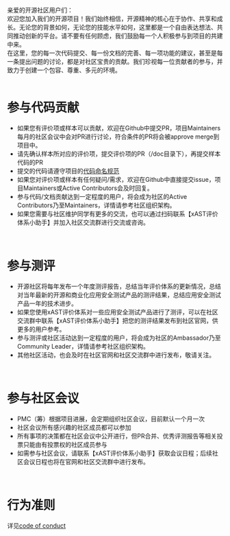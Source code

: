 亲爱的开源社区用户们：<br>
    欢迎您加入我们的开源项目！我们始终相信，开源精神的核心在于协作、共享和成长。无论您的背景如何，无论您的技能水平如何，这里都是一个自由表达想法、共同推动创新的平台。请不要有任何顾虑，我们鼓励每一个人积极参与到项目的共建中来。<br>
    在这里，您的每一次代码提交、每一份文档的完善、每一项功能的建议，甚至是每一条提出问题的讨论，都是对社区宝贵的贡献。我们珍视每一位贡献者的参与，并致力于创建一个包容、尊重、多元的环境。<br><br>

# 参与代码贡献
* 如果您有评价项或样本可以贡献，欢迎在Github中提交PR，项目Maintainers每月的社区会议中会对PR进行讨论，符合条件的PR将会被approve merge到项目中。
* 请先确认样本所对应的评价项，提交评价项的PR（/doc目录下），再提交样本代码的PR
* 提交的代码请遵守项目的[代码命名规范](https://github.com/alipay/ant-application-security-testing-benchmark/wiki/xAST%E8%AF%84%E4%BB%B7%E4%BD%93%E7%B3%BBcase%E5%BB%BA%E8%AE%BE%E8%A7%84%E8%8C%83%E5%91%BD%E5%90%8D)
* 如果您对评价项或样本有任何疑问/需求，欢迎在Github中直接提交issue，项目Maintainers或Active Contributors会及时回复。
* 参与代码/文档贡献达到一定程度的用户，将会成为社区的Active Contributors乃至Maintainers，详情请参考社区组织架构。
* 如果您需要与社区维护同学有更多的交流，也可以通过扫码联系【xAST评价体系小助手】并加入社区交流群进行交流或咨询。
<br>

# 参与测评
* 开源社区将每年发布一个年度测评报告，总结当年评价体系的更新情况，总结对当年最新的开源和商业化应用安全测试产品的测评结果，总结应用安全测试产品一年的技术进步。
* 如果您使用xAST评价体系对一些应用安全测试产品进行了测评，可以在社区交流群中联系【xAST评价体系小助手】把您的测评结果发布到社区官网，供更多的用户参考。
* 参与测评或社区活动达到一定程度的用户，将会成为社区的Ambassador乃至Community Leader，详情请参考社区组织架构。
* 其他社区活动，也会及时在社区官网和社区交流群中进行发布，敬请关注。
<br>

# 参与社区会议
* PMC（筹）根据项目进展，会定期组织社区会议，目前默认一个月一次
* 社区会议所有感兴趣的社区成员都可以参加
* 所有事项的决策都在社区会议中公开进行，但PR合并、优秀评测报告等相关投票只能由有投票权的社区成员参与
* 如需参与社区会议，请联系【xAST评价体系小助手】获取会议日程；后续社区会议日程也将在官网和社区交流群中进行发布。
<br>

# 行为准则
详见[code of conduct](https://github.com/alipay/ant-application-security-testing-benchmark/blob/main/code-of-conduct.md)
<br>
